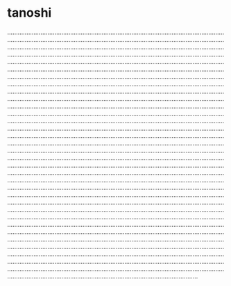 # tanoshi

.........................................................................................................................................................................................................................................................................................................................................................................................................................................................................................................................................................................................................................................................................................................................................................................................................................................................................................................................................................................................................................................................................................................................................................................................................................................................................................................................................................................................................................................................................................................................................................................................................................................................................................................................................................................................................................................................................................................................................................................................................................................................................................................................................................................................................................................................................................................................................................................................................................................................................................................................................................................................................................................................................................................................................................................................................................................................................................................................................................................................................................................................................................................................................................................................................................................................................................................................................................................................................................................................................................................................................................................................................................................................................................................................................................................................................................................................................................................................................................................................................................................................................................................................................................................................................................................................................................................................................................................